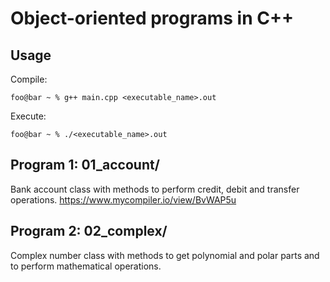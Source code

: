 # Object-oriented programs in C++
 
## Usage
Compile:
```console
foo@bar ~ % g++ main.cpp <executable_name>.out
```
Execute:
```console
foo@bar ~ % ./<executable_name>.out
```

## Program 1: 01_account/
Bank account class with methods to perform credit, debit and transfer operations.
https://www.mycompiler.io/view/BvWAP5u

## Program 2: 02_complex/
Complex number class with methods to get polynomial and polar parts and to perform mathematical operations.
